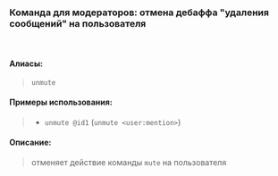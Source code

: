 ### **Команда для модераторов: отмена дебаффа "удаления сообщений" на пользователя**
<br>

#### **Алиасы**:
> `unmute`


#### **Примеры использования**:
> - `unmute @id1` (`unmute <user:mention>`)

#### **Описание**:
> отменяет действие команды `mute` на пользователя
